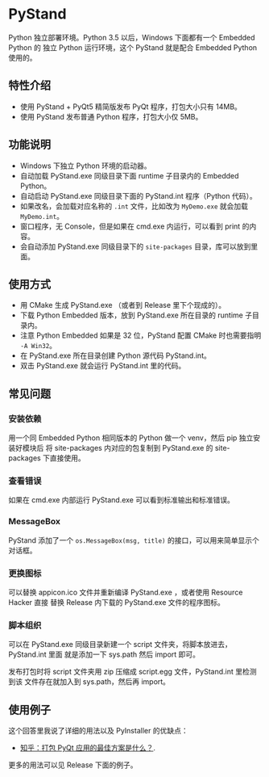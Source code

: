 # PyStand

Python 独立部署环境。Python 3.5 以后，Windows 下面都有一个 Embedded Python 的
独立 Python 运行环境，这个 PyStand 就是配合 Embedded Python 使用的。

## 特性介绍

- 使用 PyStand + PyQt5 精简版发布 PyQt 程序，打包大小只有 14MB。
- 使用 PyStand 发布普通 Python 程序，打包大小仅 5MB。

## 功能说明

- Windows 下独立 Python 环境的启动器。
- 自动加载 PyStand.exe 同级目录下面 runtime 子目录内的 Embedded Python。
- 自动启动 PyStand.exe 同级目录下面的 PyStand.int 程序（Python 代码）。
- 如果改名，会加载对应名称的 `.int` 文件，比如改为 `MyDemo.exe` 就会加载 `MyDemo.int`。
- 窗口程序，无 Console，但是如果在 cmd.exe 内运行，可以看到 print 的内容。
- 会自动添加 PyStand.exe 同级目录下的 `site-packages` 目录，库可以放到里面。

## 使用方式

- 用 CMake 生成 PyStand.exe （或者到 Release 里下个现成的）。
- 下载 Python Embedded 版本，放到 PyStand.exe 所在目录的 runtime 子目录内。
- 注意 Python Embedded 如果是 32 位，PyStand 配置 CMake 时也需要指明 `-A Win32`。
- 在 PyStand.exe 所在目录创建 Python 源代码 PyStand.int。
- 双击 PyStand.exe 就会运行 PyStand.int 里的代码。

## 常见问题

### 安装依赖

用一个同 Embedded Python 相同版本的 Python 做一个 venv，然后 pip 独立安装好模块后
将 site-packages 内对应的包复制到 PyStand.exe 的 site-packages 下直接使用。

### 查看错误

如果在 cmd.exe 内部运行 PyStand.exe 可以看到标准输出和标准错误。

### MessageBox

PyStand 添加了一个 `os.MessageBox(msg, title)` 的接口，可以用来简单显示个对话框。

### 更换图标

可以替换 appicon.ico 文件并重新编译 PyStand.exe ，或者使用 Resource Hacker 直接
替换 Release 内下载的 PyStand.exe 文件的程序图标。

### 脚本组织

可以在 PyStand.exe 同级目录新建一个 script 文件夹，将脚本放进去，PyStand.int 里面
就是添加一下 sys.path 然后 import 即可。

发布打包时将 script 文件夹用 zip 压缩成 script.egg 文件，PyStand.int 里检测到该
文件存在就加入到 sys.path，然后再 import。

## 使用例子

这个回答里我说了详细的用法以及 PyInstaller 的优缺点：

- [知乎：打包 PyQt 应用的最佳方案是什么？](https://www.zhihu.com/question/48776632/answer/2336654649).

更多的用法可以见 Release 下面的例子。


